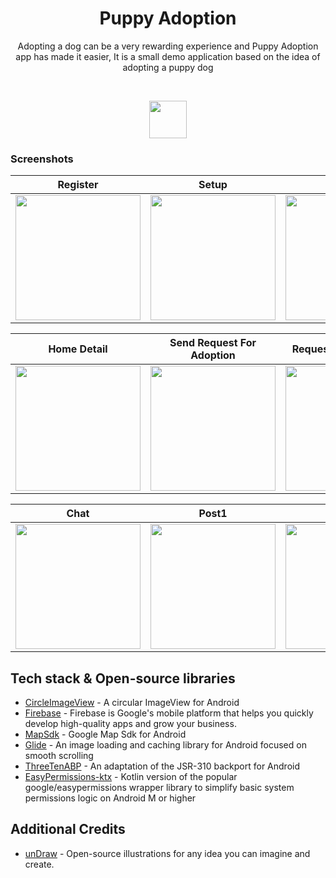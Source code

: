 <h1 align="center">Puppy Adoption</h1>

<p align="center">  
Adopting a dog can be a very rewarding experience and Puppy Adoption app has made it easier, It is a small demo application based on the idea of adopting a puppy dog
</p>
</br>
<p align="center">
<img src="https://user-images.githubusercontent.com/52043419/112720085-543ee480-8f22-11eb-8eb7-c924b7db67c0.png" width=60 height=60/>
</p>





### Screenshots

 Register                             | Setup                                        | Home 			                    | Filter Results
:------------------------------------------:|:-------------------------------------------:|:-----------------------------------------------:|:----------------------------------------:
 <img src="https://user-images.githubusercontent.com/52043419/112719882-58b6cd80-8f21-11eb-903b-a4955d7ea2fa.png" width="200"> | <img src="https://user-images.githubusercontent.com/52043419/112719878-56547380-8f21-11eb-85d2-9be19ab8c964.png" width="200">  |<img src="https://user-images.githubusercontent.com/52043419/112719874-53598300-8f21-11eb-8109-f0b9aa7a7f58.png" width="200">|<img src="https://user-images.githubusercontent.com/52043419/115717270-a2b39780-a397-11eb-8c7a-dffda28cbdf4.png" width="200">

  Home Detail                      |  Send Request For Adoption                           | Requests For Adoption                       | Accepted Requests
:-----------------------------------------:|:--------------------------------------------:|:-----------------------------------------------:|:-------------------------------------:
 <img src="https://user-images.githubusercontent.com/52043419/112719873-52285600-8f21-11eb-8e67-1c477572406e.png" width="200">| <img src="https://user-images.githubusercontent.com/52043419/112719880-5785a080-8f21-11eb-8f55-4cdc3ec984db.png" width="200">|<img src="https://user-images.githubusercontent.com/52043419/112719883-594f6400-8f21-11eb-98d2-e52907b5ce12.png" width="200">|<img src="https://user-images.githubusercontent.com/52043419/115715174-857dc980-a395-11eb-9298-0bd4deb00871.png" width="200">
 
  Chat                           | Post1                             | Post2                       | Profile
:-----------------------------------------:|:--------------------------------------------:|:-----------------------------------------------:|:-------------------------------------:
 <img src="https://user-images.githubusercontent.com/52043419/115718790-199d6000-a399-11eb-8840-7fd8510a707b.png" width="200">| <img src="https://user-images.githubusercontent.com/52043419/112719870-518fbf80-8f21-11eb-9318-859ccdb0409e.png" width="200">|<img src="https://user-images.githubusercontent.com/52043419/112719872-518fbf80-8f21-11eb-9992-cb2f507a18b5.png" width="200">|<img src="https://user-images.githubusercontent.com/52043419/115715674-0046e480-a396-11eb-86e7-3627718366fd.png" width="200">
 
## Tech stack & Open-source libraries
- [CircleImageView](https://github.com/hdodenhof/CircleImageView) - A circular ImageView for Android
- [Firebase](https://firebase.google.com/) - Firebase is Google's mobile platform that helps you quickly develop high-quality apps and grow your business.
- [MapSdk](https://developers.google.com/maps/documentation/android-sdk/overview) - Google Map Sdk for Android
- [Glide](https://github.com/bumptech/glide) - An image loading and caching library for Android focused on smooth scrolling
- [ThreeTenABP](https://github.com/JakeWharton/ThreeTenABP) - An adaptation of the JSR-310 backport for Android
- [EasyPermissions-ktx](https://github.com/VMadalin/easypermissions-ktx) - Kotlin version of the popular google/easypermissions wrapper library to simplify basic system permissions logic on Android M or higher

## Additional Credits
- [unDraw](https://undraw.co/) - Open-source illustrations for any idea you can imagine and create.
